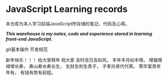 # JavaScript Learning records

本仓库为本人学习前端JavaScript所存储的笔记、代码及心得。

___This warehouse is my notes, code and experience stored in learning front-end JavaScript.___

git基本操作
开发规范


新年快乐！！！
给大家拜年
祝大家
吉时吉日吉如风，
丰年丰月如丰增。
增福增禄增长寿，
寿山寿水寿长生，
生财生利生贵子，
子孝孙贤代代荣。
荣华富贵年年有，
有钱有势有前程。


